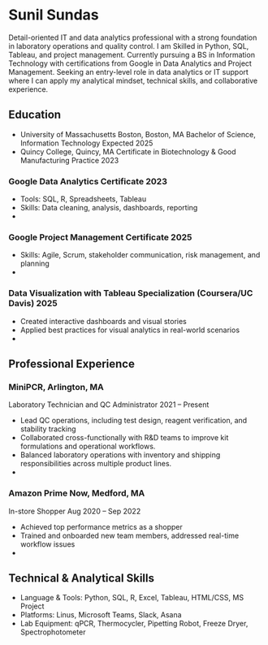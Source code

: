 # Sunil Sundas
Detail-oriented IT and data analytics professional with a strong foundation in laboratory operations and quality control. I am Skilled in Python, SQL, Tableau, and project management. Currently pursuing a BS in Information Technology with certifications from Google in Data Analytics and Project Management. Seeking an entry-level role in data analytics or IT support where I can apply my analytical mindset, technical skills, and collaborative experience.

## Education
- University of Massachusetts Boston, Boston, MA
Bachelor of Science, Information Technology                                                                             Expected 2025
- Quincy College, Quincy, MA
Certificate in Biotechnology & Good Manufacturing Practice
                                                                           2023
### Google Data Analytics Certificate                                                                                                                2023
- Tools: SQL, R, Spreadsheets, Tableau
- Skills: Data cleaning, analysis, dashboards, reporting
- 
### Google Project Management Certificate 2025
- Skills: Agile, Scrum, stakeholder communication, risk management, and planning
- 
### Data Visualization with Tableau Specialization (Coursera/UC Davis)                                                        2025
- Created interactive dashboards and visual stories
- Applied best practices for visual analytics in real-world scenarios
- 
## Professional Experience

### MiniPCR, Arlington, MA
Laboratory Technician and QC Administrator                                                                                   2021 – Present
- Lead QC operations, including test design, reagent verification, and stability tracking
- Collaborated cross-functionally with R&D teams to improve kit formulations and operational workflows.
- Balanced laboratory operations with inventory and shipping responsibilities across multiple product lines.
- 
### Amazon Prime Now, Medford, MA
In-store Shopper                                                                                                                     Aug 2020 – Sep 2022
- Achieved top performance metrics as a shopper
- Trained and onboarded new team members, addressed real-time workflow issues
- 
## Technical & Analytical Skills
- Language & Tools: Python, SQL, R, Excel, Tableau, HTML/CSS, MS Project
- Platforms: Linus, Microsoft Teams, Slack, Asana
- Lab Equipment: qPCR, Thermocycler, Pipetting Robot, Freeze Dryer, Spectrophotometer


